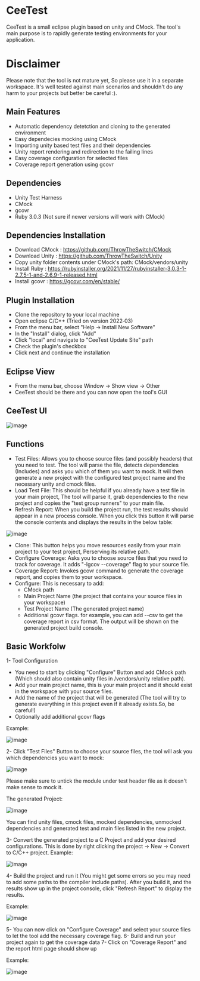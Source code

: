 # CeeTest
CeeTest is a small eclipse plugin based on unity and CMock. The tool's main purpose is to rapidly generate testing environments for your application.

# Disclaimer
Please note that the tool is not mature yet, So please use it in a separate workspace. It's well tested against main scenarios and shouldn't do any harm to your projects but better be careful :).
## Main Features
- Automatic dependency detetction and cloning to the generated environment
- Easy dependecies mocking using CMock
- Importing unity based test files and their dependencies
- Unity report rendering and redirection to the failing lines
- Easy coverage configuration for selected files
- Coverage report generation using gcovr

## Dependencies
- Unity Test Harness
- CMock
- gcovr
- Ruby 3.0.3 (Not sure if newer versions will work with CMock)

## Dependencies Installation
- Download CMock : https://github.com/ThrowTheSwitch/CMock
- Download Unity : https://github.com/ThrowTheSwitch/Unity
- Copy unity folder contents under CMock's path: CMock/vendors/unity
- Install Ruby : https://rubyinstaller.org/2021/11/27/rubyinstaller-3.0.3-1-2.7.5-1-and-2.6.9-1-released.html
- Install gcovr : https://gcovr.com/en/stable/

## Plugin Installation
- Clone the repository to your local machine
- Open eclipse C/C++ (Tried on version 2022‑03)
- From the menu bar, select "Help -> Install New Software"
- In the "Install" dialog, click "Add"
- Click "local" and navigate to "CeeTest Update Site" path
- Check the plugin's checkbox
- Click next and continue the installation

## Eclipse View
- From the menu bar, choose Window -> Show view -> Other
- CeeTest should be there and you can now open the tool's GUI

## CeeTest UI

 ![image](https://user-images.githubusercontent.com/9629681/168420901-75a13836-f7b6-4e46-b14c-6fa8b23667e5.png)

## Functions
- Test Files: Allows you to choose source files (and possibly headers) that you need to test. The tool will parse the file, detects dependencies (Includes) and asks you which of them you want to mock. It will then generate a new project with the configured test project name and the necessary unity and cmock files.
- Load Test File: This should be helpful if you already have a test file in your main project, The tool will parse it, grab dependencies to the new project and copies the "test group runners" to your main file.
- Refresh Report: When you build the project run, the test results should appear in a new process console. When you click this button it will parse the console contents and displays the results in the below table:

 ![image](https://user-images.githubusercontent.com/9629681/168421218-299ccbc8-b72d-4097-8952-1642bb11c377.png)
 
- Clone: This button helps you move resources easily from your main project to your test project, Perserving its relative path.
- Configure Coverage: Asks you to choose source files that you need to track for coverage. It adds "-lgcov --coverage" flag to your source file.
- Coverage Report: Invokes gcovr command to generate the coverage report, and copies them to your workspace.
- Configure: This is necessary to add:
  - CMock path
  - Main Project Name (the project that contains your source files in your workspace)
  - Test Project Name (The generated project name)
  - Additional gcovr flags. for example, you can add --csv to get the coverage report in csv format. The output will be shown on the generated project build console.

## Basic Workfolw

1- Tool Configuration
- You need to start by clicking "Configure" Button and add CMock path (Which should also contain unity files in /vendors/unity relative path).
- Add your main project name, this is your main project and it should exist in the workspace with your source files.
- Add the name of the project that will be generated (The tool will try to generate everything in this project even if it already exists.So, be careful!)
- Optionally add additional gcovr flags

Example:

![image](https://user-images.githubusercontent.com/9629681/168421957-0c4de0bb-419c-4343-b6e3-a5efe75caf17.png)


2- Click "Test Files" Button to choose your source files, the tool will ask you which dependencies you want to mock:

![image](https://user-images.githubusercontent.com/9629681/168421998-b080f6de-6adb-4b79-a3f6-a99a6097fd79.png)

Please make sure to untick the module under test header file as it doesn't make sense to mock it.

The generated Project:

![image](https://user-images.githubusercontent.com/9629681/168422116-0f480e0b-6a90-4f2b-ac31-94bcaaee9863.png)

You can find unity files, cmock files, mocked dependencies, unmocked dependencies and generated test and main files listed in the new project.

3- Convert the generated project to a C Project and add your desired configurations. This is done by right clicking the project -> New -> Convert to C/C++ project.
Example: 

![image](https://user-images.githubusercontent.com/9629681/168422210-0170f89f-59cd-4d33-a381-504b9fe4dde6.png)

4- Build the project and run it (You might get some errors so you may need to add some paths to the compiler include paths). After you build it, and the results show up in the project console, click "Refresh Report" to display the results.

Example:

![image](https://user-images.githubusercontent.com/9629681/168422330-79eef689-96dd-495f-94f5-d9db3b54f893.png)

5- You can now click on "Configure Coverage" and select your source files to let the tool add the necessary coverage flag.
6- Build and run your project again to get the coverage data
7- Click on "Coverage Report" and the report html page should show up

Example: 

![image](https://user-images.githubusercontent.com/9629681/168422512-78e7d056-3762-49e1-98cd-c95f524d8d50.png)




